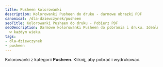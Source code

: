 ```yaml
---
title: Pusheen kolorowanki
description: Kolorowanki Pusheen do druku - darmowe obrazki PDF
canonical: /dla-dziewczynek/pusheen
seoTitle: Kolorowanki Pusheen do druku - Pobierz PDF
seoDescription: Darmowe kolorowanki Pusheen do pobrania i druku. Idealne dla dzieci
  w każdym wieku.
tags:
- dla-dziewczynek
- pusheen
---
```


Kolorowanki z kategorii **Pusheen**. Kliknij, aby pobrać i wydrukować.
